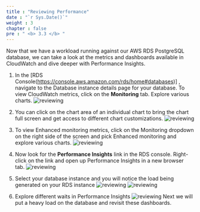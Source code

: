 ```yaml
---
title : "Reviewing Performance"
date : "`r Sys.Date()`"
weight : 3
chapter : false
pre : " <b> 3.3 </b> "
---
```


Now that we have a workload running against our AWS RDS PostgreSQL database, we can take a look at the metrics and dashboards available in CloudWatch and dive deeper with Performance Insights.

1. In the [RDS Console(https://console.aws.amazon.com/rds/home#databases)] , navigate to the Database instance details page for your database. To view CloudWatch metrics, click on the **Monitoring** tab. Explore various charts.
    ![reviewing](/images/3/3-3/1.png)

2. You can click on the chart area of an individual chart to bring the chart full screen and get access to different chart customizations.
    ![reviewing](/images/3/3-3/2.png)
3. To view Enhanced monitoring metrics, click on the Monitoring dropdown on the right side of the screen and pick Enhanced monitoring and explore various charts.
    ![reviewing](/images/3/3-3/3.png)
4. Now look for the **Performance Insights** link in the RDS console. Right-click on the link and open up Performance Insights in a new browser tab.
    ![reviewing](/images/3/3-3/4.png)
5. Select your database instance and you will notice the load being generated on your RDS instance
    ![reviewing](/images/3/3-3/5.png)
    ![reviewing](/images/3/3-3/5.1.png)
6. Explore different waits in Performance Insights
    ![reviewing](/images/3/3-3/6.png)
Next we will put a heavy load on the database and revisit these dashboards.

